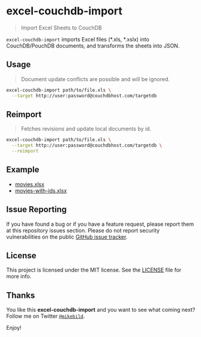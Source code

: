 # excel-couchdb-import

> Import Excel Sheets to CouchDB

`excel-couchdb-import` imports Excel files (*.xls, *.xslx) into CouchDB/PouchDB documents, and transforms the sheets into JSON.

## Usage

> Document update conflicts are possible and will be ignored.

```bash
excel-couchdb-import path/to/file.xls \
  --target http://user:password@couchdbhost.com/targetdb
```

## Reimport

> Fetches revisions and update local documents by id.

```bash
excel-couchdb-import path/to/file.xls \
  --target http://user:password@couchdbhost.com/targetdb \
  --reimport
```

## Example

* [movies.xlsx](example/README.md)
* [movies-with-ids.xlsx](example/README.md)

## Issue Reporting

If you have found a bug or if you have a feature request, please report them at this repository issues section. Please do not report security vulnerabilities on the public [GitHub issue tracker](https://github.com/mikebild/excel-couchdb-import/issues).

## License

This project is licensed under the MIT license. See the [LICENSE](LICENSE) file for more info.

## Thanks

You like this **excel-couchdb-import** and you want to see what coming next? Follow me on Twitter [`@mikebild`](https://twitter.com/mikebild).

Enjoy!